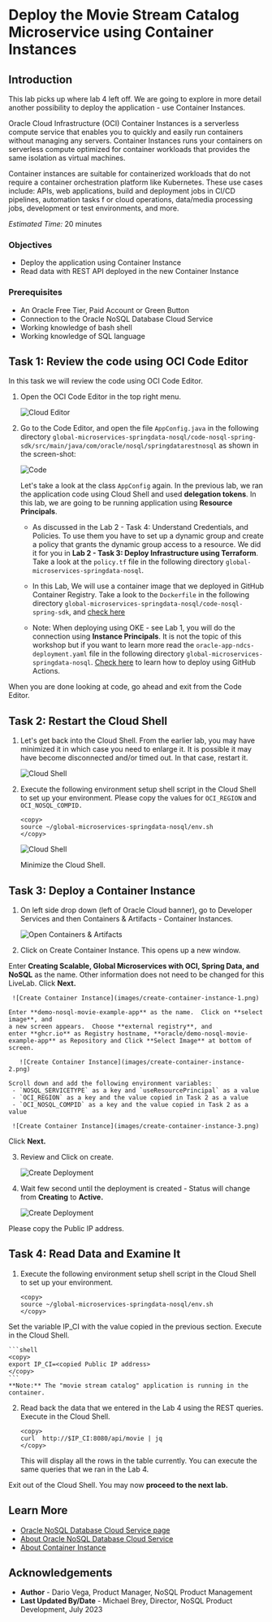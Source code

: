 # Deploy the Movie Stream Catalog Microservice using Container Instances

## Introduction

This lab picks up where lab 4 left off. We are going to explore in more detail
another possibility to deploy the application - use Container Instances.

Oracle Cloud Infrastructure (OCI) Container Instances is a serverless compute service
that enables you to quickly and easily run containers without managing any servers.
Container Instances runs your containers on serverless compute optimized for container
workloads that provides the same isolation as virtual machines.

Container instances are suitable for containerized workloads that do not require a
container orchestration platform like Kubernetes. These use cases include: APIs,
web applications, build and deployment jobs in CI/CD pipelines, automation tasks f
or cloud operations, data/media processing jobs, development or test environments, and more.

_Estimated Time:_ 20 minutes

### Objectives

* Deploy the application using Container Instance
* Read data with REST API deployed in the new Container Instance

### Prerequisites

* An Oracle Free Tier, Paid Account or Green Button
* Connection to the Oracle NoSQL Database Cloud Service
* Working knowledge of bash shell
* Working knowledge of SQL language


## Task 1: Review the code using OCI Code Editor

In this task we will review the code using OCI Code Editor.

1. Open the OCI Code Editor in the top right menu.

    ![Cloud Editor](./images/cloud-code-editor.png)


2. Go to the Code Editor, and open the file `AppConfig.java` in the following directory
`global-microservices-springdata-nosql/code-nosql-spring-sdk/src/main/java/com/oracle/nosql/springdatarestnosql` as shown in the screen-shot:

    ![Code](./images/appl-code-connection.png)

   Let's take a look at the class `AppConfig` again.  In the
   previous lab, we ran the application code using Cloud Shell and used
   **delegation tokens**.  In this lab, we are going to be running
   application using **Resource Principals**.

    * As discussed in the Lab 2 - Task 4: Understand Credentials, and Policies.
To use them you have to set up a dynamic group and create a policy that grants
the dynamic group access to a resource.
We did it for you in **Lab 2 - Task 3: Deploy Infrastructure using Terraform**.
Take a look at the `policy.tf` file in the following directory `global-microservices-springdata-nosql`.
    * In this Lab, We will use a container image that we deployed in GitHub Container Registry.
Take a look to the `Dockerfile` in the following directory `global-microservices-springdata-nosql/code-nosql-spring-sdk`, and [check here](https://github.com/oracle/nosql-examples/blob/master/.github/workflows/build-and-push-demo-vod-image.yml)

    * Note: When deploying using OKE - see Lab 1, you will do the connection using **Instance Principals**. It is not the topic of this workshop but if you
want to learn more read the `oracle-app-ndcs-deployment.yaml` file in the following directory `global-microservices-springdata-nosql`. [Check here](https://github.com/oracle/nosql-examples/blob/master/.github/workflows/deploy-oke-oci-cli-demo-vod.yml) to learn how to deploy using GitHub Actions.

When you are done looking at code, go ahead and exit from the Code Editor.

## Task 2: Restart the Cloud Shell

1. Let's get back into the Cloud Shell. From the earlier lab, you may have
minimized it in which case you need to enlarge it. It is possible it may have
become disconnected and/or timed out. In that case, restart it.

    ![Cloud Shell](https://oracle-livelabs.github.io/common/images/console/cloud-shell.png)

2. Execute the following environment setup shell script in the Cloud Shell to
set up your environment. Please copy the values for `OCI_REGION` and `OCI_NOSQL_COMPID.`

    ```shell
    <copy>
    source ~/global-microservices-springdata-nosql/env.sh
    </copy>
    ```
    ![Cloud Shell](./images/cloud-shell-result.png)

    Minimize the Cloud Shell.

## Task 3: Deploy a Container Instance


 1. On left side drop down (left of Oracle Cloud banner), go to Developer Services and then Containers & Artifacts - Container Instances.

     ![Open Containers & Artifacts](images/menu-container-instance.png)

 2. Click on Create Container Instance. This opens up a new window.

   Enter **Creating Scalable, Global Microservices with OCI, Spring Data, and NoSQL** as the name.
   Other information does not need to be changed for this LiveLab. Click **Next.**

     ![Create Container Instance](images/create-container-instance-1.png)

    Enter **demo-nosql-movie-example-app** as the name.  Click on **select image**, and
    a new screen appears.  Choose **external registry**, and
    enter **ghcr.io** as Registry hostname, **oracle/demo-nosql-movie-example-app** as Repository and Click **Select Image** at bottom of screen.

       ![Create Container Instance](images/create-container-instance-2.png)

    Scroll down and add the following environment variables:
     - `NOSQL_SERVICETYPE` as a key and `useResourcePrincipal` as a value
     - `OCI_REGION` as a key and the value copied in Task 2 as a value
     - `OCI_NOSQL_COMPID` as a key and the value copied in Task 2 as a value

     ![Create Container Instance](images/create-container-instance-3.png)

   Click **Next.**

 3. Review and Click on create.

     ![Create Deployment](images/create-container-instance-4.png)

 4. Wait few second until the deployment is created - Status will change from **Creating** to **Active.**

     ![Create Deployment](images/create-container-instance-5.png)

   Please copy the Public IP address.


## Task 4: Read Data and Examine It

1. Execute the following environment setup shell script in the Cloud Shell to set up your environment.

    ```shell
    <copy>
    source ~/global-microservices-springdata-nosql/env.sh
    </copy>
    ```
Set the variable IP_CI with the value copied in the previous section. Execute in the Cloud Shell.

    ```shell
    <copy>
    export IP_CI=<copied Public IP address>
    </copy>
    ```
    **Note:** The "movie stream catalog" application is running in the container.

2. Read back the data that we entered in the Lab 4 using the REST queries.
Execute in the Cloud Shell.

    ```shell
    <copy>
    curl  http://$IP_CI:8080/api/movie | jq
    </copy>
    ```

    This will display all the rows in the table currently. You can execute the same queries that we ran in the Lab 4.

Exit out of the Cloud Shell. You may now **proceed to the next lab.**

## Learn More


* [Oracle NoSQL Database Cloud Service page](https://www.oracle.com/database/nosql-cloud.html)
* [About Oracle NoSQL Database Cloud Service](https://docs.oracle.com/en/cloud/paas/nosql-cloud/index.html)
* [About Container Instance](https://docs.oracle.com/en-us/iaas/Content/container-instances/home.htm)


## Acknowledgements
* **Author** - Dario Vega, Product Manager, NoSQL Product Management
* **Last Updated By/Date** - Michael Brey, Director, NoSQL Product Development, July 2023
